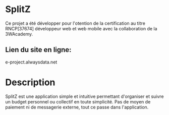 # SplitZ

Ce projet a été développer pour l'otention de la certification au titre RNCP[37674] développeur web et web mobile avec la collaboration de la 3WAcademy.

## Lien du site en ligne:

e-project.alwaysdata.net

# Description

SplitZ est une application simple et intuitive permettant d'organiser et suivre un budget personnel ou collectif en toute simplicité.
Pas de moyen de paiement ni de messagerie externe, tout ce passe dans l'application.
